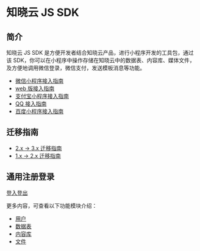 # 知晓云 JS SDK

## 简介

知晓云 JS SDK 是方便开发者结合知晓云产品，进行小程序开发的工具包，通过该 SDK，你可以在小程序中操作存储在知晓云中的数据表、内容库、媒体文件，及方便地调用微信登录，微信支付，发送模板消息等功能。

* [微信小程序接入指南](./wechat/README.md)
* [web 版接入指南](./web/README.md)
* [支付宝小程序接入指南](./alipay/README.md)
* [QQ 接入指南](./qq/README.md)
* [百度小程序接入指南](./baidu/README.md)

## 迁移指南

* [2.x -> 3.x 迁移指南](./migrate-from-v2.md)
* [1.x -> 2.x 迁移指南](./migrate-from-v1.md)

## 通用注册登录

[登入登出](./auth.md)

更多内容，可查看以下功能模块介绍：

* [用户](./user.md)
* [数据表](./schema/README.md)
* [内容库](./content/README.md)
* [文件](./file/README.md)
